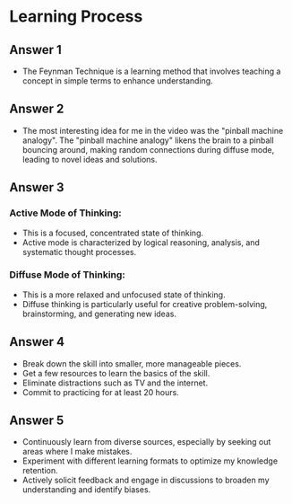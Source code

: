 # Learning Process

## Answer 1
- The Feynman Technique is a learning method that involves teaching a concept in simple terms to enhance understanding.

## Answer 2
- The most interesting idea for me in the video was the "pinball machine analogy". The "pinball machine analogy" likens the brain to a pinball bouncing around, making random connections during diffuse mode, leading to novel ideas and solutions.

## Answer 3
### Active Mode of Thinking:
- This is a focused, concentrated state of thinking.
- Active mode is characterized by logical reasoning, analysis, and systematic thought processes.
### Diffuse Mode of Thinking:
- This is a more relaxed and unfocused state of thinking.
- Diffuse thinking is particularly useful for creative problem-solving, brainstorming, and generating new ideas.

## Answer 4
- Break down the skill into smaller, more manageable pieces. 
- Get a few resources to learn the basics of the skill. 
- Eliminate distractions such as TV and the internet. 
- Commit to practicing for at least 20 hours.

## Answer 5
- Continuously learn from diverse sources, especially by seeking out areas where I make mistakes.
- Experiment with different learning formats to  optimize my knowledge retention.
- Actively solicit feedback and engage in discussions to broaden my understanding and identify biases.





